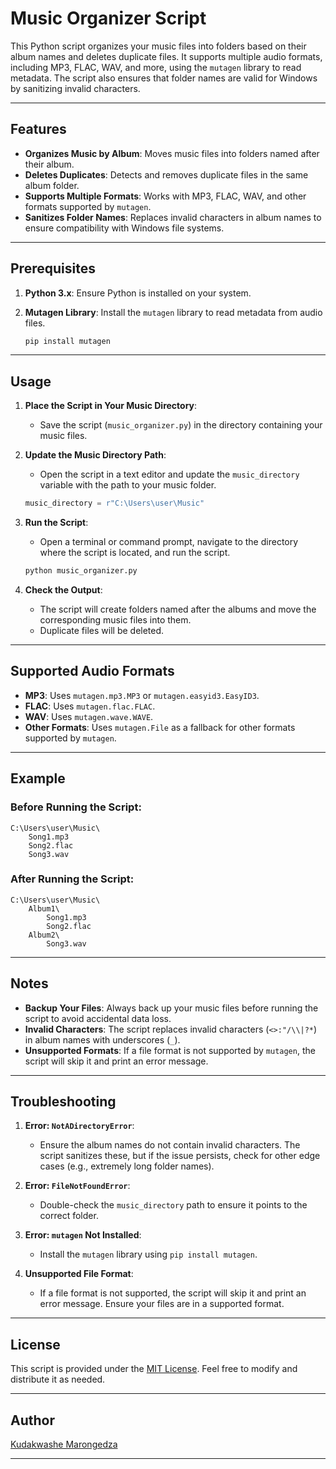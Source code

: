 # Music Organizer Script

This Python script organizes your music files into folders based on their album names and deletes duplicate files. It supports multiple audio formats, including MP3, FLAC, WAV, and more, using the `mutagen` library to read metadata. The script also ensures that folder names are valid for Windows by sanitizing invalid characters.

---

## Features

- **Organizes Music by Album**: Moves music files into folders named after their album.
- **Deletes Duplicates**: Detects and removes duplicate files in the same album folder.
- **Supports Multiple Formats**: Works with MP3, FLAC, WAV, and other formats supported by `mutagen`.
- **Sanitizes Folder Names**: Replaces invalid characters in album names to ensure compatibility with Windows file systems.

---

## Prerequisites

1. **Python 3.x**: Ensure Python is installed on your system.
2. **Mutagen Library**: Install the `mutagen` library to read metadata from audio files.

   ```bash
   pip install mutagen
   ```

---

## Usage

1. **Place the Script in Your Music Directory**:
   - Save the script (`music_organizer.py`) in the directory containing your music files.

2. **Update the Music Directory Path**:
   - Open the script in a text editor and update the `music_directory` variable with the path to your music folder.

   ```python
   music_directory = r"C:\Users\user\Music"
   ```

3. **Run the Script**:
   - Open a terminal or command prompt, navigate to the directory where the script is located, and run the script.

   ```bash
   python music_organizer.py
   ```

4. **Check the Output**:
   - The script will create folders named after the albums and move the corresponding music files into them.
   - Duplicate files will be deleted.

---

## Supported Audio Formats

- **MP3**: Uses `mutagen.mp3.MP3` or `mutagen.easyid3.EasyID3`.
- **FLAC**: Uses `mutagen.flac.FLAC`.
- **WAV**: Uses `mutagen.wave.WAVE`.
- **Other Formats**: Uses `mutagen.File` as a fallback for other formats supported by `mutagen`.

---

## Example

### Before Running the Script:
```
C:\Users\user\Music\
    Song1.mp3
    Song2.flac
    Song3.wav
```

### After Running the Script:
```
C:\Users\user\Music\
    Album1\
        Song1.mp3
        Song2.flac
    Album2\
        Song3.wav
```

---

## Notes

- **Backup Your Files**: Always back up your music files before running the script to avoid accidental data loss.
- **Invalid Characters**: The script replaces invalid characters (`<>:"/\\|?*`) in album names with underscores (`_`).
- **Unsupported Formats**: If a file format is not supported by `mutagen`, the script will skip it and print an error message.

---

## Troubleshooting

1. **Error: `NotADirectoryError`**:
   - Ensure the album names do not contain invalid characters. The script sanitizes these, but if the issue persists, check for other edge cases (e.g., extremely long folder names).

2. **Error: `FileNotFoundError`**:
   - Double-check the `music_directory` path to ensure it points to the correct folder.

3. **Error: `mutagen` Not Installed**:
   - Install the `mutagen` library using `pip install mutagen`.

4. **Unsupported File Format**:
   - If a file format is not supported, the script will skip it and print an error message. Ensure your files are in a supported format.

---

## License

This script is provided under the [MIT License](https://opensource.org/licenses/MIT). Feel free to modify and distribute it as needed.

---

## Author

[Kudakwashe Marongedza](https://github.com/ashemaro)

---